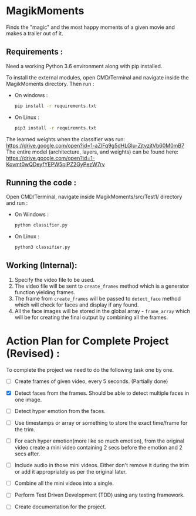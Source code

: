 # MagikMoments

Finds the "magic" and the most happy moments of a given movie and makes a trailer out of it.


## Requirements :

Need a working Python 3.6 environment along with pip installed. 

To install the external modules, open CMD/Terminal and navigate inside the MagikMoments directory.
Then run :
* On windows :
    ```bash
    pip install -r requirements.txt
    ```

* On Linux :
    ```bash
    pip3 install -r requiremnts.txt 
    ```
    
    
 The learned weights when the classifier was run: https://drive.google.com/open?id=1-aZlFq9g5dHLGIu-ZjtvzjtVb60M0mB7
 The entire model (architecture, layers, and weights) can be found here: https://drive.google.com/open?id=1-Kovmt0wQDeyfYEPW5pIPZ2GyPezW7rv
## Running the code :

Open CMD/Terminal, navigate inside MagikMoments/src/Test1/ directory and run :
* On Windows :
    ```bash
    python classifier.py
    ``` 
* On Linux :
    ```bash
    python3 classifier.py
    ```

## Working (Internal):

1. Specify the video file to be used.
2. The video file will be sent to `create_frames` method which is a generator function yielding frames.
3. The frame from `create_frames` will be passed to `detect_face` method which will check for faces and display if any found.
4. All the face images will be stored in the global array - `frame_array` which will be for creating the final output by combining all the frames. 

# Action Plan for Complete Project (Revised) :

To complete the project we need to do the following task one by one.

- [ ] Create frames of given video, every 5 seconds. (Partially done)

- [x] Detect faces from the frames. Should be able to detect multiple faces in one image.

- [ ] Detect hyper emotion from the faces.

- [ ] Use timestamps or array or something to store the exact time/frame for the trim.

- [ ] For each hyper emotion(more like so much emotion), from the original video create a mini video containing 2 secs before the emotion and 2 secs after.

- [ ] Include audio in those mini videos. Either don't remove it during the trim or add it appropriately as per the original later. 

- [ ] Combine all the mini videos into a single.

- [ ] Perform Test Driven Development (TDD) using any testing framework.

- [ ] Create documentation for the project.
